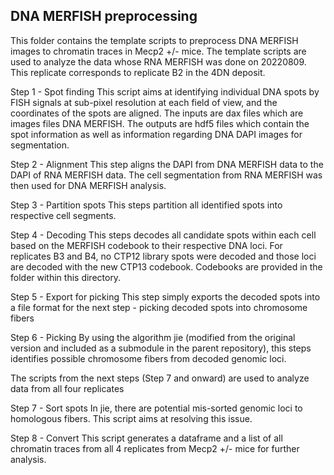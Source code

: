 ## DNA MERFISH preprocessing ##

This folder contains the template scripts to preprocess DNA MERFISH images to chromatin traces in Mecp2 +/- mice.
The template scripts are used to analyze the data whose RNA MERFISH was done on 20220809. This replicate corresponds to replicate B2 in the 4DN deposit.

Step 1 - Spot finding
    This script aims at identifying individual DNA spots by FISH signals at sub-pixel resolution at each field of view, and the coordinates of the spots are aligned.
    The inputs are dax files which are images files DNA MERFISH.
    The outputs are hdf5 files which contain the spot information as well as information regarding DNA DAPI images for segmentation.

Step 2 - Alignment
    This step aligns the DAPI from DNA MERFISH data to the DAPI of RNA MERFISH data. The cell segmentation from RNA MERFISH was then used for DNA MERFISH analysis.

Step 3 - Partition spots
    This steps partition all identified spots into respective cell segments.

Step 4 - Decoding
    This steps decodes all candidate spots within each cell based on the MERFISH codebook to their respective DNA loci.
    For replicates B3 and B4, no CTP12 library spots were decoded and those loci are decoded with the new CTP13 codebook.
    Codebooks are provided in the folder within this directory.

Step 5 - Export for picking
    This step simply exports the decoded spots into a file format for the next step - picking decoded spots into chromosome fibers

Step 6 - Picking
    By using the algorithm jie (modified from the original version and included as a submodule in the parent repository), this steps identifies possible chromosome fibers from decoded genomic loci.

The scripts from the next steps (Step 7 and onward) are used to analyze data from all four replicates

Step 7 - Sort spots
    In jie, there are potential mis-sorted genomic loci to homologous fibers. This script aims at resolving this issue.

Step 8 - Convert
    This script generates a dataframe and a list of all chromatin traces from all 4 replicates from Mecp2 +/- mice for further analysis.